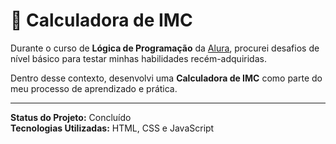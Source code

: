 # 🧠 Calculadora de IMC

Durante o curso de **Lógica de Programação** da [Alura](https://www.alura.com.br/), procurei desafios de nível básico para testar minhas habilidades recém-adquiridas.

Dentro desse contexto, desenvolvi uma **Calculadora de IMC** como parte do meu processo de aprendizado e prática.

---

**Status do Projeto:** Concluído  
**Tecnologias Utilizadas:** HTML, CSS e JavaScript  
